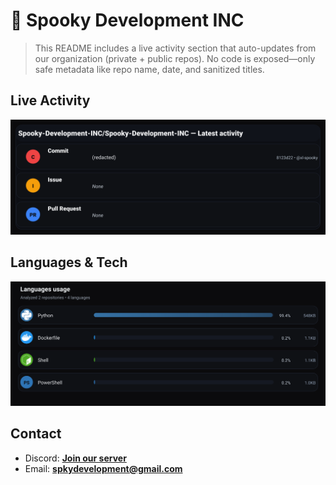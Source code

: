 # 👻 Spooky Development INC

> This README includes a live activity section that auto-updates from our organization (private + public repos). No code is exposed—only safe metadata like repo name, date, and sanitized titles.

## Live Activity
![Repo Snapshot](./assets/repo-snapshot.svg?v=b79ad2a705)

## Languages & Tech
![Languages Usage](./assets/languages.svg?v=c7e44b75b7)

## Contact
- Discord: **[Join our server](https://discord.gg/XYspZgEEJb)**
- Email: **spkydevelopment@gmail.com**
